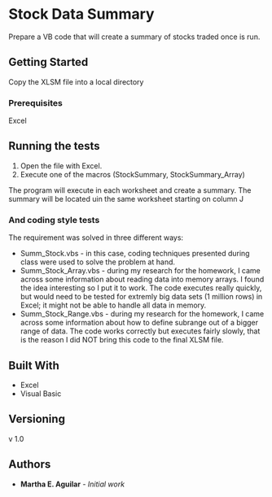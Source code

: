 # Stock Data Summary

Prepare a VB code that will create a summary of stocks traded once is run.

## Getting Started

Copy the XLSM file into a local directory

### Prerequisites

Excel

## Running the tests

1. Open the file with Excel. 
2. Execute one of the macros (StockSummary, StockSummary_Array)

The program will execute in each worksheet and create a summary. The summary will be located uin the same worksheet starting on column J


### And coding style tests

The requirement was solved in three different ways:
* Summ_Stock.vbs - in this case, coding techniques presented during class were used to solve the problem at hand.
* Summ_Stock_Array.vbs - during my research for the homework, I came across some information about reading data into memory arrays. I found the idea interesting so I put it to work. The code executes really quickly, but would need to be tested for extremly big data sets (1 million rows) in Excel; it might not be able to handle all data in memory.
* Summ_Stock_Range.vbs - during my research for the homework, I came across some information about how to define subrange out of a bigger range of data. The code works correctly but executes fairly slowly, that is the reason I did NOT bring this code to the final XLSM file.


## Built With

* Excel
* Visual Basic


## Versioning

v 1.0


## Authors

* **Martha E. Aguilar** - *Initial work*
